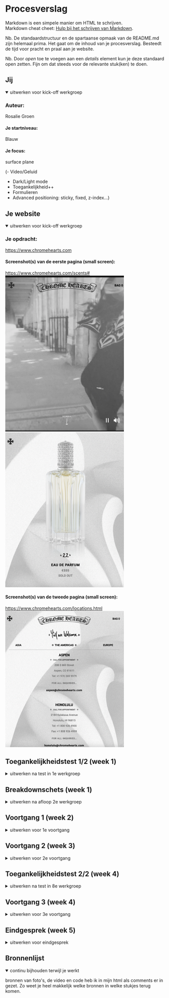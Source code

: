 # Procesverslag
Markdown is een simpele manier om HTML te schrijven.  
Markdown cheat cheet: [Hulp bij het schrijven van Markdown](https://github.com/adam-p/markdown-here/wiki/Markdown-Cheatsheet).

Nb. De standaardstructuur en de spartaanse opmaak van de README.md zijn helemaal prima. Het gaat om de inhoud van je procesverslag. Besteedt de tijd voor pracht en praal aan je website.

Nb. Door *open* toe te voegen aan een *details* element kun je deze standaard open zetten. Fijn om dat steeds voor de relevante stuk(ken) te doen.





## Jij

<details open>
  <summary>uitwerken voor kick-off werkgroep</summary>

  ### Auteur:
  Rosalie Groen

  #### Je startniveau:
  Blauw

  #### Je focus:
  surface plane

(- Video/Geluid
-  Dark/Light mode 
- Toegankelijkheid++
- Formulieren
- Advanced positioning: sticky, fixed, z-index…)
 
</details>





## Je website

<details open>
  <summary>uitwerken voor kick-off werkgroep</summary>

  ### Je opdracht:
  https://www.chromehearts.com

  #### Screenshot(s) van de eerste pagina (small screen): 
  https://www.chromehearts.com/scents#
  <img src="images/readmefotovid.png" width="375px" alt="home page">
  <img src="images/readmefoto.png" width="375px" alt="home page">

  #### Screenshot(s) van de tweede pagina (small screen):
  https://www.chromehearts.com/locations.html
  <img src="images/readmefotoloc.png" width="375px" alt="locaties pagina">
 
</details>



## Toegankelijkheidstest 1/2 (week 1)

<details>
  <summary>uitwerken na test in 1e werkgroep</summary>

  ### Bevindingen
  Lijst met je bevindingen die in de test naar voren kwamen:

  #### Screenreader
  Als je de screenreader op alleen links zette, werd het menu niet voorgelezen omdat het menu met javascript was gemaakt en niet met links.
  Zo kan je als blind persoon niet door het menu.

  Dit toegangelijkheidsprobleem kan worden opgelost door het menu met links te maken ipv javascript. (met indien nodig afbeeldingen)


  #### Muis en Toetsenbord 
  Hier was geen groot probleem. 
  
  Wat eventueel wel handig zou zijn zijn grotere knoppen voor de nagellak kleuren want die zijn nu vrij klein
  en moeilijk te gebruiken voor mensen met een motorieke beperking.

  #### Motoriek (shocks, elastiekjes)
  Dit was niet een groot probleem omdat als je bijvoorbeeld op een item wou klikken je op de image kan klikken. Deze werkt als een link naar een detailpagina voor de parfum items.


  #### Visueel (brillen, contrast, kleurenblind, dark/light). 
  Er waren eigenlijk geen problemen op dit oppervlak. Bij de nagellak was alleen wel het probleem 
  dat bij de verschillende knoppen van verschillende kleuren nagellak, er geen naam van de kleur bij stond. Zo kunnen blinde mensen en kleurenblinde mensen het niet zien.

  Dit kan opgelost worden door een benaming bij de kleuren te zetten voor kleurenblinde mensen en 
  een "alt" text voor screenreaders als een blind persoon gebruik maakt van de site.

</details>



## Breakdownschets (week 1)

<details>
  <summary>uitwerken na afloop 2e werkgroep</summary>

  ### de hele pagina: 
  van de scents pagina
  <img src="images/breakdown2.jpg" width="375px" alt="breakdown van de hele pagina">

  van de locations pagina
  <img src="images/breakdown.jpg" width="375px" alt="breakdown van de hele pagina">

  ### dynamisch deel (bijv menu): 
  <img src="images/brditem.jpg" width="375px" alt="breakdown van een dynamisch deel">

  ### wellicht nog een dynamisch deel (bijv filter): 
  <img src="images/brditem2.jpg" width="375px" alt="breakdown van een dynamisch deel">

</details>





## Voortgang 1 (week 2)

<details>
  <summary>uitwerken voor 1e voortgang</summary>

  ### Stand van zaken
  <img src="images/readmevoortgang.png" width="375px">

  ### Agenda voor meeting
  Hoe maak ik het toegangelijker
  
  ### Verslag van meeting
  hier na afloop snel de uitkomsten van de meeting vastleggen

  -aria labels gebruiken
  -h1 gebruiken asl kopjes voor verschillende sections voor de screenreaders.
  -alle waardes die nog nog em zijn omzetten in pixels.

</details>





## Voortgang 2 (week 3)

<details>
  <summary>uitwerken voor 2e voortgang</summary>

  ### Stand van zaken
  Ik heb de achtergrond gekregen en toe kunnen voegen. Ook heb ik met behulp van Sanne
  het menu op de locations pagina sticky gemaakt zodat de content er onder door kan scrollen.

  ### Agenda voor meeting
  achtergrond, uitklapmenu

  ### Verslag van meeting
  hier na afloop snel de uitkomsten van de meeting vastleggen

  - iedereen is verder gekomen
  - de achtergrond krijg ik nog van Sanne zodat ik die kan gebruiken
  - Het uitklapmenu kan ik maken met behulp van de opdracht op github
  - sections aangeven met onzichtbare kopjes voor screenreaders(h1)

</details>





## Toegankelijkheidstest 2/2 (week 4)

<details>
  <summary>uitwerken na test in 8e werkgroep</summary>

  ### Bevindingen
  Lijst met je bevindingen die in de test naar voren kwamen (geef ook aan wat er verbeterd is):

  #### Screenreader
  De screenreader las het menu en de h1's dus dit is verbeterd. Ik ben erg blij met het resultaat.

  #### Muis en Toetsenbord 
  Je kon goed door alles heen tabben.

  #### Motoriek (shocks, elastiekjes)
  de knoppen van de nagellak moeten nog groter dat had ik nog niet gedaan. Hierdoor kan je
  er moeilijk(er) op klikken.

  #### Visueel (brillen, contrast, kleurenblind, dark/light). 
  Hier zijn geen problemen alleen moet ik nog tekst toevoegen aan de buttons voor de kleuren.

</details>





## Voortgang 3 (week 4)

<details>
  <summary>uitwerken voor 3e voortgang</summary>

  ### Stand van zaken
  Het uitklapmenu is gelukt dus daar ben ik heel blij mee. Ook is de sticky gelukt voor de locations pagina.

  ### Agenda voor meeting
  erg veel gedoe met positionering dus dat zeker fixen.
  
  ### Verslag van meeting
  - extra content toevoegen. namelijk een log in formulier en een kledingstuk
  - locations pagina moet verder worden vormgegeven
  - werken aan darkmode
  - dat de positionering niet werkte lag aan een niet afgesloten link dus nu is alles goed.

</details>





## Eindgesprek (week 5)

<details>
  <summary>uitwerken voor eindgesprek</summary>

  ### Je uitkomst - karakteristiek screenshots:
  <img src="images/uitkomst.png" width="375px" alt="uitomst opdracht 1">
  <img src="images/uitkomst1.png" width="375px" alt="uitomst opdracht 1">
  <img src="images/uitkomst2.png" width="375px" alt="uitomst opdracht 1">
  <img src="images/uitkomst4.png" width="375px" alt="uitomst opdracht 1">
  <img src="images/uitkomst6.png" width="375px" alt="uitomst opdracht 1">

  ### Dit ging goed/Heb ik geleerd: 
 Ik heb zeker meer geleerd over javascript. Ik vond dit eerst echt heel lastig maar nu ik het snap is 
 het eigenlijk helemaal niet moeilijk. Ik heb de knoppen van de verschillende kleuren nagellak met javascript laten werken

 <img src="images/uitkomst5.png" width="375px" alt="uitomst opdracht 1">


  ### Dit was lastig/Is niet gelukt:
  wat ik nog wel lastig vond was het positioneren van de video als een achtergrond met het menu er over heen.
  Ik heb hem position:absolute; gegegeven maar nu kan je niet echt de controls van de video bedienen.
  Je kan dit wel met tab.
 
 <img src="images/uitkomst7.png" width="375px" alt="uitomst opdracht 1">

</details>





## Bronnenlijst

<details open>
  <summary>continu bijhouden terwijl je werkt</summary>

bronnen van foto's, de video en code heb ik in mijn html als comments er in gezet. Zo weet je heel makkelijk
welke bronnen in welke stukjes terug komen.

</details>
